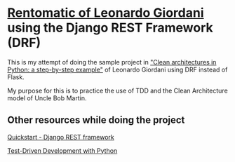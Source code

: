 # [Rentomatic of Leonardo Giordani](http://blog.thedigitalcatonline.com/blog/2016/11/14/clean-architectures-in-python-a-step-by-step-example/) using the Django REST Framework (DRF) 

This is my attempt of doing the sample project in ["Clean architectures in Python: a step-by-step example"](http://blog.thedigitalcatonline.com/blog/2016/11/14/clean-architectures-in-python-a-step-by-step-example/) of Leonardo Giordani using DRF instead of Flask.

My purpose for this is to practice the use of TDD and the Clean Architecture model of Uncle Bob Martin.


## Other resources while doing the project

[Quickstart - Django REST framework](http://www.django-rest-framework.org/tutorial/quickstart/)

[Test-Driven Development with Python](https://www.obeythetestinggoat.com/book/)
